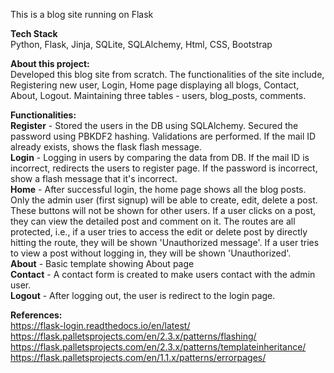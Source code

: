 This is a blog site running on Flask

**Tech Stack**   
Python, Flask, Jinja, SQLite, SQLAlchemy, Html, CSS, Bootstrap

**About this project:**  
Developed this blog site from scratch.
The functionalities of the site include, Registering new user, Login, Home page displaying all blogs, Contact, About, Logout.
Maintaining three tables - users, blog_posts, comments.

**Functionalities:**  
**Register** - Stored the users in the DB using SQLAlchemy. Secured the password using PBKDF2 hashing.
Validations are performed. If the mail ID already exists, shows the flask flash message.  
**Login** - Logging in users by comparing the data from DB. If the mail ID is incorrect, redirects the users to register page. If the password is incorrect, show a flash message that it's incorrect.  
**Home** - After successful login, the home page shows all the blog posts. Only the admin user (first signup) will be able to create, edit, delete a post. These buttons will not be shown for other users.
If a user clicks on a post, they can view the detailed post and comment on it.
The routes are all protected, i.e., if a user tries to access the edit or delete post by directly hitting the route, they will be shown 'Unauthorized message'.
If a user tries to view a post without logging in, they will be shown 'Unauthorized'.  
**About** - Basic template showing About page  
**Contact** - A contact form is created to make users contact with the admin user.  
**Logout** - After logging out, the user is redirect to the login page.  

**References:**  
https://flask-login.readthedocs.io/en/latest/  
https://flask.palletsprojects.com/en/2.3.x/patterns/flashing/  
https://flask.palletsprojects.com/en/2.3.x/patterns/templateinheritance/  
https://flask.palletsprojects.com/en/1.1.x/patterns/errorpages/  
